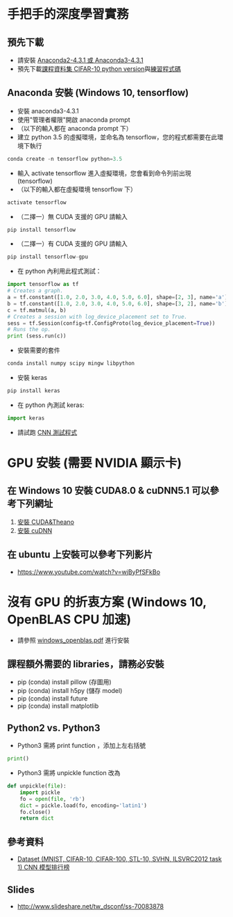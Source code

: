 # 手把手的深度學習實務
## 預先下載
* 請安裝 [Anaconda2-4.3.1 或 Anaconda3-4.3.1](https://www.continuum.io/downloads)
* 預先下載[課程資料集 CIFAR-10 python version](https://www.cs.toronto.edu/~kriz/cifar.html)與[練習程式碼](https://drive.google.com/uc?id=0By9xOgk3An1wcFVCek9rSTIyQTA&export=download)

## Anaconda 安裝 (Windows 10, tensorflow)
* 安裝 anaconda3-4.3.1
* 使用"管理者權限"開啟 anaconda prompt
* （以下的輸入都在 anaconda prompt 下）
* 建立 python 3.5 的虛擬環境，並命名為 tensorflow，您的程式都需要在此環境下執行
```python
conda create -n tensorflow python=3.5
``` 
* 輸入 activate tensorflow 進入虛擬環境，您會看到命令列前出現 (tensorflow)
* （以下的輸入都在虛擬環境 tensorflow 下）
```python
activate tensorflow
```
* （二擇一）無 CUDA 支援的 GPU 請輸入
```python
pip install tensorflow
```
* （二擇一）有 CUDA 支援的 GPU 請輸入
```python
pip install tensorflow-gpu 
```
* 在 python 內利用此程式測試：
```python
import tensorflow as tf
# Creates a graph.
a = tf.constant([1.0, 2.0, 3.0, 4.0, 5.0, 6.0], shape=[2, 3], name='a')
b = tf.constant([1.0, 2.0, 3.0, 4.0, 5.0, 6.0], shape=[3, 2], name='b')
c = tf.matmul(a, b)
# Creates a session with log_device_placement set to True.
sess = tf.Session(config=tf.ConfigProto(log_device_placement=True))
# Runs the op.
print (sess.run(c))
```
* 安裝需要的套件
```python
conda install numpy scipy mingw libpython
```
* 安裝 keras
```python
pip install keras
```
* 在 python 內測試 keras:
```python
import keras
``` 
* 請試跑 [CNN 測試程式](https://github.com/fchollet/keras/blob/master/examples/mnist_cnn.py )

# GPU 安裝 (需要 NVIDIA 顯示卡)
## 在 Windows 10 安裝 CUDA8.0 & cuDNN5.1 可以參考下列網址
1. [安裝 CUDA&Theano](http://ankivil.com/installing-keras-theano-and-dependencies-on-windows-10/)
2. [安裝 cuDNN](http://ankivil.com/making-theano-faster-with-cudnn-and-cnmem-on-windows-10/)

## 在 ubuntu 上安裝可以參考下列影片
* https://www.youtube.com/watch?v=wjByPfSFkBo

# 沒有 GPU 的折衷方案 (Windows 10, OpenBLAS CPU 加速)
* 請參照 [windows_openblas.pdf](https://github.com/chihfanhsu/hand-on-dl/blob/master/windows_openblas.pdf) 進行安裝

## 課程額外需要的 libraries，請務必安裝
* pip (conda) install pillow (存圖用)
* pip (conda) install h5py (儲存 model)
* pip (conda) install future
* pip (conda) install matplotlib

## Python2 vs. Python3
* Python3 需將 print function ，添加上左右括號
```python
print()
```
* Python3 需將 unpickle function 改為
```python
def unpickle(file):
    import pickle
    fo = open(file, 'rb')
    dict = pickle.load(fo, encoding='latin1')
    fo.close()
    return dict
```

## 參考資料
* [Dataset (MNIST, CIFAR-10, CIFAR-100, STL-10, SVHN, ILSVRC2012 task 1) CNN 模型排行榜](http://rodrigob.github.io/are_we_there_yet/build/classification_datasets_results.html)

## Slides
* http://www.slideshare.net/tw_dsconf/ss-70083878
